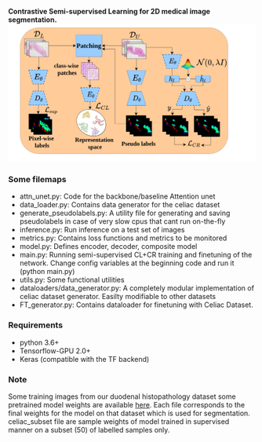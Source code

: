 **Contrastive Semi-supervised Learning for 2D medical image segmentation.**
![](images/model.jpg)
### Some filemaps
- attn_unet.py: Code for the backbone/baseline Attention unet
- data_loader.py: Contains data generator for the celiac dataset
- generate_pseudolabels.py: A utility file for generating and saving pseudolabels in case of very slow cpus that cant run on-the-fly
- inference.py: Run inference on a test set of images
- metrics.py: Contains loss functions and metrics to be monitored
- model.py: Defines encoder, decoder, composite model
- main.py: Running semi-supervised CL+CR training and finetuning of the network. Change config variables at the beginning code and run it (python main.py)
- utils.py: Some functional utilities
- dataloaders/data_generator.py: A completely modular implementation of celiac dataset generator. Easilty modifiable to other datasets
- FT_generator.py: Contains dataloader for finetuning with Celiac Dataset.

### Requirements
- python 3.6+
- Tensorflow-GPU 2.0+
- Keras (compatible with the TF backend)

### Note
Some training images from our duodenal histopathology dataset some pretrained model weights are available [here](https://drive.google.com/drive/folders/1IZXRTOWzMLngGeEpMriaBk7Io7zVY7yx?usp=sharing).
Each file corresponds to the final weights for the model on that dataset which is used for segmentation. celiac_subset file are sample weights of model trained in supervised manner on a subset (50) of labelled samples only.
